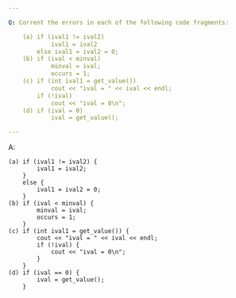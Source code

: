 ```yaml
---

Q: Corrent the errors in each of the following code fragments:

    (a) if (ival1 != ival2)
            ival1 = ival2
        else ival1 = ival2 = 0;
    (b) if (ival < minval)
            minval = ival;
            occurs = 1;
    (c) if (int ival1 = get_value()) 
            cout << "ival = " << ival << endl;
        if (!ival)
            cout << "ival = 0\n";
    (d) if (ival = 0)
            ival = get_value();

---
```


A: 

    (a) if (ival1 != ival2) {
            ival1 = ival2;
        }
        else {
            ival1 = ival2 = 0;
        }
    (b) if (ival < minval) {
            minval = ival;
            occurs = 1;
        }
    (c) if (int ival1 = get_value()) {
            cout << "ival = " << ival << endl;
            if (!ival) {
                cout << "ival = 0\n";
            }
        }
    (d) if (ival == 0) {
            ival = get_value();
        }